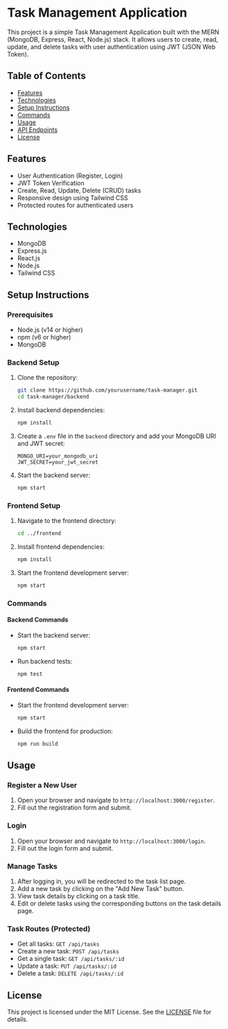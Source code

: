 # Task Management Application

This project is a simple Task Management Application built with the MERN (MongoDB, Express, React, Node.js) stack. It allows users to create, read, update, and delete tasks with user authentication using JWT (JSON Web Token).

## Table of Contents

- [Features](#features)
- [Technologies](#technologies)
- [Setup Instructions](#setup-instructions)
- [Commands](#commands)
- [Usage](#usage)
- [API Endpoints](#api-endpoints)
- [License](#license)

## Features

- User Authentication (Register, Login)
- JWT Token Verification
- Create, Read, Update, Delete (CRUD) tasks
- Responsive design using Tailwind CSS
- Protected routes for authenticated users

## Technologies

- MongoDB
- Express.js
- React.js
- Node.js
- Tailwind CSS


## Setup Instructions

### Prerequisites

- Node.js (v14 or higher)
- npm (v6 or higher)
- MongoDB

### Backend Setup

1. Clone the repository:
    ```bash
    git clone https://github.com/yourusername/task-manager.git
    cd task-manager/backend
    ```

2. Install backend dependencies:
    ```bash
    npm install
    ```

3. Create a `.env` file in the `backend` directory and add your MongoDB URI and JWT secret:
    ```env
    MONGO_URI=your_mongodb_uri
    JWT_SECRET=your_jwt_secret
    ```

4. Start the backend server:
    ```bash
    npm start
    ```

### Frontend Setup

1. Navigate to the frontend directory:
    ```bash
    cd ../frontend
    ```

2. Install frontend dependencies:
    ```bash
    npm install
    ```

3. Start the frontend development server:
    ```bash
    npm start
    ```

### Commands

#### Backend Commands

- Start the backend server:
    ```bash
    npm start
    ```

- Run backend tests:
    ```bash
    npm test
    ```

#### Frontend Commands

- Start the frontend development server:
    ```bash
    npm start
    ```

- Build the frontend for production:
    ```bash
    npm run build
    ```

## Usage

### Register a New User

1. Open your browser and navigate to `http://localhost:3000/register`.
2. Fill out the registration form and submit.

### Login

1. Open your browser and navigate to `http://localhost:3000/login`.
2. Fill out the login form and submit.

### Manage Tasks

1. After logging in, you will be redirected to the task list page.
2. Add a new task by clicking on the "Add New Task" button.
3. View task details by clicking on a task title.
4. Edit or delete tasks using the corresponding buttons on the task details page.


### Task Routes (Protected)

- Get all tasks: `GET /api/tasks`
- Create a new task: `POST /api/tasks`
- Get a single task: `GET /api/tasks/:id`
- Update a task: `PUT /api/tasks/:id`
- Delete a task: `DELETE /api/tasks/:id`

## License

This project is licensed under the MIT License. See the [LICENSE](LICENSE) file for details.
